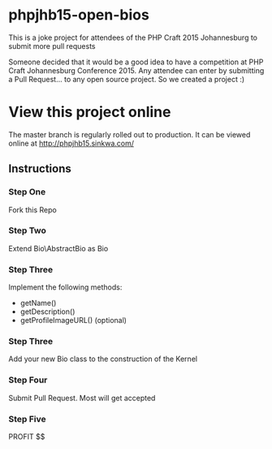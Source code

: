 # phpjhb15-open-bios
This is a  joke project for attendees of the PHP Craft 2015 Johannesburg to submit more pull requests

Someone decided that it would be a good idea to have a competition at PHP Craft Johannesburg Conference 2015. Any attendee can enter by submitting a Pull Request... to any open source project. So we created a project :)

# View this project online

The master branch is regularly rolled out to production. It can be viewed online at http://phpjhb15.sinkwa.com/

## Instructions 

### Step One
Fork this Repo

### Step Two

Extend Bio\AbstractBio as <YourName>Bio

### Step Three 

Implement the following methods:
* getName()
* getDescription()
* getProfileImageURL() (optional)

### Step Three
Add your new Bio class to the construction of the Kernel

### Step Four
Submit Pull Request. Most will get accepted

### Step Five
PROFIT $$

